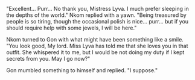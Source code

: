 "Excellent... Purr... No thank you, Mistress Lyva. I much prefer sleeping in the depths of the world." Nkom replied with a yawn. "Being treasured by people is so tiring, though the occasional polish is nice... purr... but if you should require help with some jewels, I will be here."

Nkom turned to Gon with what might have been something like a smile. "You look good, My lord. Miss Lyva has told me that she loves you in that outfit. She whispered it to me, but I would be not doing my duty if I kept secrets from you. May I go now?"

Gon mumbled something to himself and replied. "I suppose."